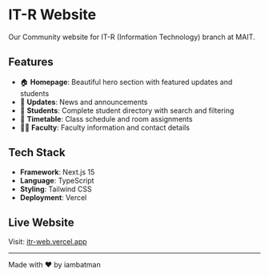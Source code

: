 # IT-R Website

Our Community website for IT-R (Information Technology) branch at MAIT.

## Features

- 🏠 **Homepage**: Beautiful hero section with featured updates and students
- 📰 **Updates**: News and announcements
- 👥 **Students**: Complete student directory with search and filtering
- 📅 **Timetable**: Class schedule and room assignments
- 👨‍🏫 **Faculty**: Faculty information and contact details

## Tech Stack

- **Framework**: Next.js 15
- **Language**: TypeScript
- **Styling**: Tailwind CSS
- **Deployment**: Vercel

## Live Website

Visit: [itr-web.vercel.app](https://itr-web.vercel.app)

---

Made with ❤️ by iambatman
